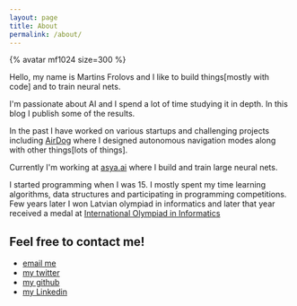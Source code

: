 ```yaml
---
layout: page
title: About
permalink: /about/
---
```


{% avatar mf1024 size=300 %}

Hello, my name is Martins Frolovs and I like to build things[mostly with code] and to train neural nets.  

I'm passionate about AI and I spend a lot of time studying it in depth. In this blog I publish some of the results. 

In the past I have worked on various startups and challenging projects including [AirDog](https://youtu.be/aDI3NOwm2k0) where I designed autonomous navigation modes along with other things[lots of things].

Currently I'm working at [asya.ai](https://asya.ai/) where I build and train large neural nets.

I started programming when I was 15. I mostly spent my time learning algorithms, data structures and participating in programming competitions. Few years later I won Latvian olympiad in informatics and later that year received a medal at [International Olympiad in Informatics](https://stats.ioinformatics.org/people/1480) 

## Feel free to contact me!

- [email me](mailto:martins.frolovs@gmail.com)
- [my twitter](https://twitter.com/martins_frolovs)
- [my github](https://github.com/mf1024)
- [my Linkedin](https://www.linkedin.com/in/martins-frolovs-796b0018/)
